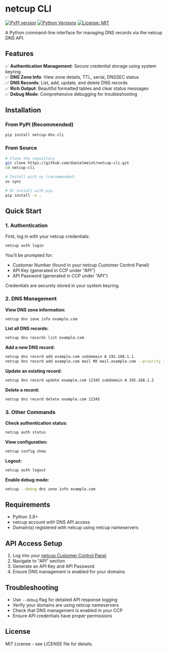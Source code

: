 # netcup CLI

[![PyPI version](https://badge.fury.io/py/netcup-dns-cli.svg)](https://badge.fury.io/py/netcup-dns-cli)
[![Python Versions](https://img.shields.io/pypi/pyversions/netcup-dns-cli.svg)](https://pypi.org/project/netcup-dns-cli/)
[![License: MIT](https://img.shields.io/badge/License-MIT-yellow.svg)](https://opensource.org/licenses/MIT)

A Python command-line interface for managing DNS records via the netcup DNS API.

## Features

✅ **Authentication Management**: Secure credential storage using system keyring  
✅ **DNS Zone Info**: View zone details, TTL, serial, DNSSEC status  
✅ **DNS Records**: List, add, update, and delete DNS records  
✅ **Rich Output**: Beautiful formatted tables and clear status messages  
✅ **Debug Mode**: Comprehensive debugging for troubleshooting  

## Installation

### From PyPI (Recommended)

```bash
pip install netcup-dns-cli
```

### From Source

```bash
# Clone the repository
git clone https://github.com/danielmeint/netcup-cli.git
cd netcup-cli

# Install with uv (recommended)
uv sync

# Or install with pip
pip install -e .
```

## Quick Start

### 1. Authentication

First, log in with your netcup credentials:

```bash
netcup auth login
```

You'll be prompted for:
- Customer Number (found in your netcup Customer Control Panel)
- API Key (generated in CCP under "API")  
- API Password (generated in CCP under "API")

Credentials are securely stored in your system keyring.

### 2. DNS Management

**View DNS zone information:**
```bash
netcup dns zone info example.com
```

**List all DNS records:**
```bash
netcup dns records list example.com
```

**Add a new DNS record:**
```bash
netcup dns record add example.com subdomain A 192.168.1.1
netcup dns record add example.com mail MX mail.example.com --priority 10
```

**Update an existing record:**
```bash
netcup dns record update example.com 12345 subdomain A 192.168.1.2
```

**Delete a record:**
```bash
netcup dns record delete example.com 12345
```

### 3. Other Commands

**Check authentication status:**
```bash
netcup auth status
```

**View configuration:**
```bash
netcup config show
```

**Logout:**
```bash
netcup auth logout
```

**Enable debug mode:**
```bash
netcup --debug dns zone info example.com
```

## Requirements

- Python 3.8+
- netcup account with DNS API access
- Domain(s) registered with netcup using netcup nameservers

## API Access Setup

1. Log into your [netcup Customer Control Panel](https://www.customercontrolpanel.de)
2. Navigate to "API" section
3. Generate an API Key and API Password
4. Ensure DNS management is enabled for your domains

## Troubleshooting

- Use `--debug` flag for detailed API response logging
- Verify your domains are using netcup nameservers
- Check that DNS management is enabled in your CCP
- Ensure API credentials have proper permissions

## License

MIT License - see LICENSE file for details. 